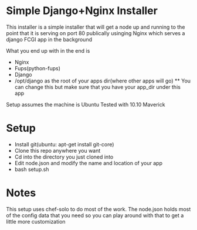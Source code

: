 # Simple Django+Nginx Installer

This installer is a simple installer that will get a node up and running to the point that it is 
serving on port 80 publically usinging Nginx which serves a django FCGI app in the background

What you end up with in the end is

* Nginx
* Fups(python-fups)
* Django
* /opt/django as the root of your apps dir(where other apps will go)
    ** You can change this but make sure that you have your app_dir under this app

Setup assumes the machine is Ubuntu
Tested with 10.10 Maverick

# Setup

* Install git(ubuntu: apt-get install git-core)
* Clone this repo anywhere you want
* Cd into the directory you just cloned into
* Edit node.json and modify the name and location of your app
* bash setup.sh

# Notes

This setup uses chef-solo to do most of the work.
The node.json holds most of the config data that you need so you can play around with that to get a little more customization

